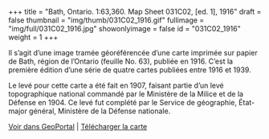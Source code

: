 +++
title = "Bath, Ontario. 1:63,360. Map Sheet 031C02, [ed. 1], 1916"
draft = false
thumbnail = "img/thumb/031C02_1916.gif"
fullimage = "img/full/031C02_1916.jpg"
showonlyimage = false
id = "031C02_1916"
weight = 1
+++

Il s’agit d’une image tramée géoréférencée d’une carte imprimée sur papier de Bath, région de l’Ontario (feuille No. 63), publiée en 1916. C’est la première édition d’une série de quatre cartes publiées entre 1916 et 1939. 
<!--more-->

Le levé pour cette carte a été fait en 1907, faisant partie d’un levé topographique national commandé par le Ministère de la Milice et de la Défense en 1904. Ce levé fut complété par le Service de géographie, État-major général, Ministère de la Défense nationale. 

[Voir dans GeoPortal](http://geo.scholarsportal.info/#r/details/_uri@=HTDP63360K031C02_1916TIFF&_add:true) | [Télécharger la carte](http://ocul.on.ca/topomaps/map-images/HTDP63360K031C02_1916TIFF.jpg)
